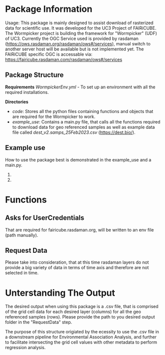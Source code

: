 
# Package Information

Usage: This package is mainly designed to assist download of rasterized data for scientific use. It was developed for the UC3 Project of FAIRiCUBE. The Wormpicker project is building the framework for  "Wormpicker" (UDF) of UC3.
Currently the OGC Service used is provided by rasdaman (https://ows.rasdaman.org/rasdaman/ows#/services), manual switch to another server host will be available but is not implemented yet. The FAIRiCUBE specific OGC is accessable via: https://fairicube.rasdaman.com/rasdaman/ows#/services 


## Package Structure

**Requirements**
*WormpickerEnv.yml* - To set up an environment with all the required installations. 

**Directories**
- *code*: Stores all the python files containing functions and objects that are required for the Wormpicker to work. 
- *example_use*: Contains a main.py file, that calls all the functions required to download data for geo referenced samples as well as example data file called *dest_v2.samps_25Feb2023.csv* (https://dest.bio/).


## Example use
How to use the package best is demonstrated in the example_use and a main.py.

1. 
2. 

# Functions

## Asks for UserCredentials 
That are required for fairicube.rasdaman.org, will be written to an env file (path manually).

## Request Data
Please take into consideration, that at this time rasdaman layers do not provide a big variety of data in terms of time axis and therefore are not selected in time.


# Unterstanding The Output
The desired output when using this package is a .csv file, that is comprised of the grid cell data for each desired layer (columns) for all the geo referenced samples (rows).
Please provide the path to you desired output folder in the "RequestData" step. 

The purpose of this structure origiated by the ecessity to use the .csv file in a downstream pipeline for Environmental Association Analysis, and further to facilitate intersecting the grid cell values with other metadata to perform regression analysis. 